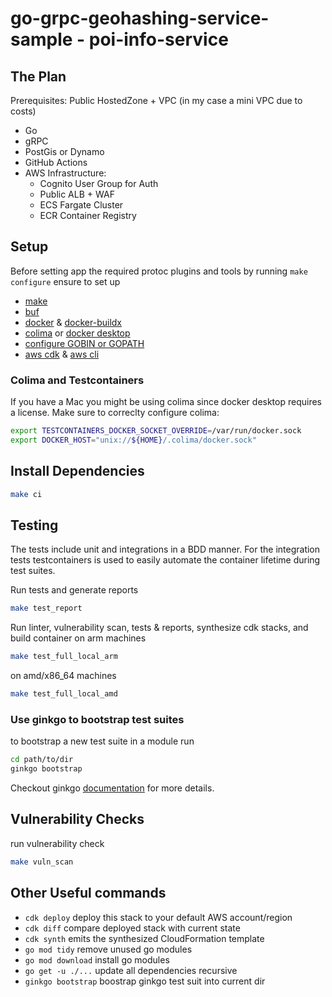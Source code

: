 # go-grpc-geohashing-service-sample - poi-info-service

## The Plan

Prerequisites: Public HostedZone + VPC (in my case a mini VPC due to costs)

* Go
* gRPC
* PostGis or Dynamo
* GitHub Actions
* AWS Infrastructure:
    * Cognito User Group for Auth
    * Public ALB + WAF
    * ECS Fargate Cluster
    * ECR Container Registry

## Setup

Before setting app the required protoc plugins and tools by running `make configure` ensure to set up
* [make](https://www.gnu.org/software/make/)
* [buf](https://buf.build/docs/installation)
* [docker](https://docs.docker.com/engine/install/) & [docker-buildx](https://github.com/docker/buildx)
* [colima](https://github.com/abiosoft/colima) or [docker desktop](https://www.docker.com/products/docker-desktop/)
* [configure GOBIN or GOPATH](https://go.dev/wiki/SettingGOPATH)
* [aws cdk](https://docs.aws.amazon.com/cdk/v2/guide/getting_started.html) & [aws cli](https://docs.aws.amazon.com/cli/latest/userguide/getting-started-install.html)

### Colima and Testcontainers

If you have a Mac you might be using colima since docker desktop requires a license.
Make sure to correclty configure colima:

```bash
export TESTCONTAINERS_DOCKER_SOCKET_OVERRIDE=/var/run/docker.sock
export DOCKER_HOST="unix://${HOME}/.colima/docker.sock"
```

## Install Dependencies

```bash
make ci
```

## Testing

The tests include unit and integrations in a BDD manner.
For the integration tests testcontainers is used to easily automate the container lifetime during test suites.

Run tests and generate reports
```bash
make test_report
```

Run linter, vulnerability scan, tests & reports, synthesize cdk stacks, and build container on arm machines
```bash
make test_full_local_arm
```

on amd/x86_64 machines
```bash
make test_full_local_amd
```

### Use ginkgo to bootstrap test suites


to bootstrap a new test suite in a module run 
```bash
cd path/to/dir
ginkgo bootstrap
```

Checkout ginkgo [documentation](https://onsi.github.io/ginkgo/) for more details.

## Vulnerability Checks
run vulnerability check

````bash 
make vuln_scan
````

## Other Useful commands

* `cdk deploy`          deploy this stack to your default AWS account/region
* `cdk diff`            compare deployed stack with current state
* `cdk synth`           emits the synthesized CloudFormation template
* `go mod tidy`         remove unused go modules
* `go mod download`     install go modules
* `go get -u ./...`     update all dependencies recursive 
* `ginkgo bootstrap`    boostrap ginkgo test suit into current dir